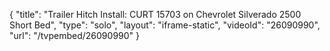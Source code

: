 {
    "title": "Trailer Hitch Install: CURT 15703 on Chevrolet Silverado 2500 Short Bed",
    "type": "solo",
    "layout": "iframe-static",
    "videoId": "26090990",
    "url": "\/tvpembed\/26090990"
}